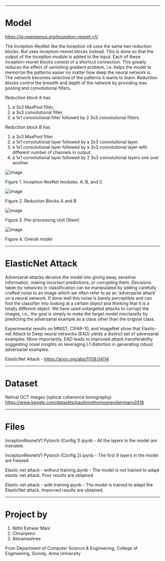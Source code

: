 ---------------------------------------------------------------

# Model

https://iq.opengenus.org/inception-resnet-v1/

The Inception-ResNet like the Inception v4 uses the same two reduction blocks. But uses inception-resnet blocks instead. This is done so that the output of the inception module is added to the input. Each of these inception-resnet blocks consist of a shortcut connection. This greatly reduces the effect of vanishing gradient problem, i.e. helps the model to memorize the patterns easier no matter how deep the neural network is. The network becomes selective of the patterns it wants to learn. Reduction blocks control the breadth and depth of the network by providing max pooling and convolutional filters.

Reduction block A has
1. a 3x3 MaxPool filter,
2. a 3x3 convolutional filter,
3. a 1x1 convolutional filter followed by 2 3x3 convolutional filters.

Reduction block B has
1. a 3x3 MaxPool filter
2. a 1x1 convolutional layer followed by a 3x3 convolutional layer.
3. a 1x1 convolutional layer followed by a 3x3 convolutional layer with different number of channels in output.
4. a 1x1 convolutional layer followed by 2 3x3 convolutional layers one over another.

![image](https://user-images.githubusercontent.com/102175607/202896131-4ed5f1a7-3899-414c-a488-0b97e35aabb4.png)

Figure 1. Inception-ResNet modules: A, B, and C 

![image](https://user-images.githubusercontent.com/102175607/202896153-aa6886cb-908e-4496-8aaf-27616e895e5c.png)

Figure 2. Reduction Blocks A and B

![image](https://user-images.githubusercontent.com/102175607/202896166-1fa8294a-b0c3-4bc6-9ccb-a83228f9d100.png)

Figure 3. Pre-processing Unit (Stem)

![image](https://user-images.githubusercontent.com/102175607/202896184-257c1ce5-7d00-494e-92c5-57cf59496cf0.png)

Figure 4. Overall model

---------------------------------------------------------------

# ElasticNet Attack

Adversarial attacks deceive the model into giving away sensitive information, making incorrect predictions, or corrupting them. Decisions taken by networks in classification can be manipulated by adding carefully crafted noise to an image which we often refer to as an ‘adversarial attack’ on a neural network. If done well this noise is barely perceptible and can fool the classifier into looking at a certain object and thinking that it is a totally different object. We have used untargeted attacks to corrupt the images, i.e., the goal is simply to make the target model misclassify by predicting the adversarial example as a class other than the original class.

Experimental results on MNIST, CIFAR-10, and ImageNet show that Elastic-net Attack to Deep neural networks (EAD) yields a distinct set of adversarial examples. More importantly, EAD leads to improved attack transferability suggesting novel insights on leveraging L1 distortion in generating robust adversarial examples.

ElasticNet Attack - https://arxiv.org/abs/1709.04114

---------------------------------------------------------------

# Dataset
Retinal OCT Images (optical coherence tomography)
https://www.kaggle.com/datasets/paultimothymooney/kermany2018

--------------------------------------------------------------- 

# Files

InceptionResnetV1 Pytorch (Config 1).ipynb - All the layers in the model are trainable.

InceptionResnetV1 Pytorch (Config 2).ipynb - The first 9 layers in the model are freezed.

Elastic net attack - without training.ipynb - The model is not trained to adapt elastic net attack. Poor results are obtained.

Elastic net attack - with training.ipynb - The model is trained to adapt the ElasticNet attack. Imporved results are obtained.

---------------------------------------------------------------

# Project by

  1. Nithil Eshwar Mani
  2. Chiranjeevi
  3. Abiramashree

From Department of Computer Science & Engineering, College of Engineering, Guindy, Anna University
